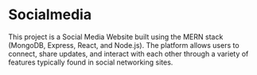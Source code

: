 # Socialmedia

This project is a Social Media Website built using the MERN stack (MongoDB, Express, React, and Node.js). The platform allows users to connect, share updates, and interact with each other through a variety of features typically found in social networking sites. <br>

